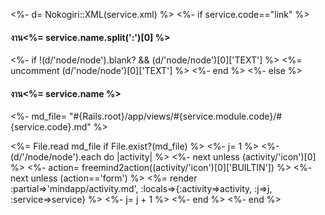 <%- d= Nokogiri::XML(service.xml) %>
<%- if service.code=="link" %>
#### งาน<%= service.name.split(':')[0] %>
  <%- if !(d/'node/node').blank? && (d/'node/node')[0]['TEXT'] %>
<%= uncomment (d/'node/node')[0]['TEXT'] %>
  <%- end %>
<%- else %>
#### งาน<%= service.name %>
  <%- md_file= "#{Rails.root}/app/views/#{service.module.code}/#{service.code}.md" %>

  <%= File.read md_file if File.exist?(md_file) %>
  <%- j= 1 %>
  <%- (d/'/node/node').each do |activity| %>
    <%- next unless (activity/'icon')[0] %>
    <%- action= freemind2action((activity/'icon')[0]['BUILTIN']) %>
    <%- next unless (action=='form') %>
    <%= render :partial=>'mindapp/activity.md', :locals=>{:activity=>activity, :j=>j, :service=>service}  %>
    <%- j= j + 1 %>
  <%- end %>
<%- end %>

<!--%= #code_div File.read(model_file) %-->

<!--%= # code_div model.camelize.constantize.columns.to_yaml %-->
